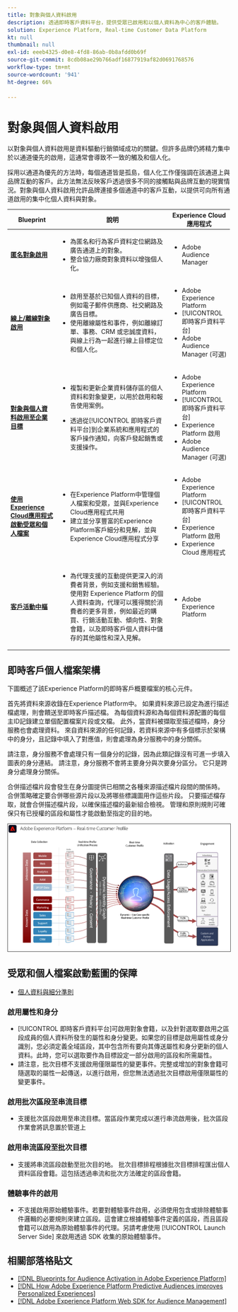 ```yaml
---
title: 對象與個人資料啟用
description: 透過即時客戶資料平台，提供受眾已啟用和以個人資料為中心的客戶體驗。
solution: Experience Platform, Real-time Customer Data Platform
kt: null
thumbnail: null
exl-id: eeeb4325-d0e8-4fd8-86ab-0b8afdd0b69f
source-git-commit: 8cdb08ae29b766adf16877919af82d0691768576
workflow-type: tm+mt
source-wordcount: '941'
ht-degree: 66%

---
```



# 對象與個人資料啟用

以對象與個人資料啟用是資料驅動行銷領域成功的關鍵。但許多品牌仍將精力集中於以通道優先的啟用，這通常會導致不一致的觸及和個人化。

採用以通道為優先的方法時，每個通道皆是孤島，個人化工作僅強調在該通道上與品牌互動的客戶。此方法無法反映客戶透過很多不同的接觸點與品牌互動的現實情況。對象與個人資料啟用允許品牌連接多個通道中的客戶互動，以提供可向所有通道啟用的集中化個人資料與對象。

| Blueprint | 說明 | Experience Cloud 應用程式 |
|---|---|---|
| **[匿名對象啟用](anonymous.md)** | <ul><li>為匿名和行為客戶資料定位網路及廣告通道上的對象。</li><li>整合協力廠商對象資料以增強個人化。</li></ul> | <ul><li>Adobe Audience Manager</li></ul> |
| **[線上/離線對象啟用](online-offline.md)** | <ul><li>啟用至基於已知個人資料的目標，例如電子郵件供應商、社交網路及廣告目標。 </li><li>使用離線屬性和事件，例如離線訂單、事務、CRM 或忠誠度資料，與線上行為一起進行線上目標定位和個人化。</li></ul> | <ul><li>Adobe Experience Platform</li><li> [!UICONTROL 即時客戶資料平台]</li><li>Adobe Audience Manager (可選)</li></ul> |
| **[對象與個人資料啟用至企業目標](enterprise-destinations.md)** | <ul><li>複製和更新企業資料儲存區的個人資料和對象變更，以用於啟用和報告使用案例。 </li></ul><ul><li>透過從[!UICONTROL 即時客戶資料平台]到企業系統和應用程式的客戶操作通知，向客戶發起銷售或支援操作。</li></ul> | <ul><li>Adobe Experience Platform</li><li>[!UICONTROL 即時客戶資料平台]</li><li>Experience Platform 啟用</li><li>Adobe Audience Manager (可選)</li></ul> |
| **[使用Experience Cloud應用程式啟動受眾和個人檔案](platform-and-applications.md)** | <ul><li>在Experience Platform中管理個人檔案和受眾，並與Experience Cloud應用程式共用</li><li>建立並分享豐富的Experience Platform客戶細分和見解，並與Experience Cloud應用程式分享</li></ul> | <ul><li>Adobe Experience Platform</li><li>[!UICONTROL 即時客戶資料平台]</li><li>Experience Platform 啟用</li><li>Experience Cloud 應用程式</li></ul> |
| **[客戶活動中樞](customer-activity.md)** | <ul><li>為代理支援的互動提供更深入的消費者背景，例如支援和銷售經驗。使用對 Experience Platform 的個人資料查詢，代理可以獲得關於消費者的更多背景，例如最近的購買、行銷活動互動、傾向性、對象會籍，以及即時客戶個人資料中儲存的其他屬性和深入見解。</li></ul> | <ul><li>Adobe Experience Platform</li></ul> |

## 即時客戶個人檔案架構

下圖概述了該Experience Platform的即時客戶概要檔案的核心元件。

首先將資料來源收錄在Experience Platform中。 如果資料來源已設定為進行描述檔處理，則會饋送至即時客戶描述檔。 為每個資料源和為每個資料源配置的每個主ID記錄建立單個配置檔案片段或文檔。 此外，當資料被擷取至描述檔時，身分服務也會處理資料。 來自資料來源的任何記錄，若資料來源中有多個標示於架構中的身分，且記錄中填入了對應值，則會處理為身分服務中的身分關係。

請注意，身分服務不會處理只有一個身分的記錄，因為此類記錄沒有可進一步填入圖表的身分連結。 請注意，身分服務不會將主要身分與次要身分區分。 它只是跨身分處理身分關係。

合併描述檔片段會發生在身分圖提供已相關之各種來源描述檔片段間的關係時。 合併策略確定要合併哪些源片段以及將哪些標識圖用作這些片段。 只要描述檔存取，就會合併描述檔片段，以確保描述檔的最新組合檢視。 管理和原則規則可確保只有已授權的區段和屬性才能啟動至指定的目的地。

<img src="assets/profile_architecture.jpg" alt="即時客戶個人檔案的參考架構" style="border:1px solid #4a4a4a" />


## 受眾和個人檔案啟動藍圖的保障

* [個人資料與細分準則](https://experienceleague.adobe.com/docs/experience-platform/profile/guardrails.html?lang=zh-Hant)


### 啟用屬性和身分

* [!UICONTROL 即時客戶資料平台]可啟用對象會籍，以及針對選取要啟用之區段成員的個人資料所發生的屬性和身分變更。如果您的目標是啟用屬性或身分識別，您必須定義全域區段，其中包含所有要向其傳送屬性和身分更新的個人資料。此時，您可以選取要作為目標設定一部分啟用的區段和所需屬性。
* 請注意，批次目標不支援啟用僅限屬性的變更事件。完整或增加的對象會籍可隨選取的屬性一起傳送，以進行啟用，但您無法透過批次目標啟用僅限屬性的變更事件。

### 啟用批次區段至串流目標

* 支援批次區段啟用至串流目標。當區段作業完成以進行串流啟用後，批次區段作業會將訊息置於管道上

### 啟用串流區段至批次目標

* 支援將串流區段啟動至批次目的地。 批次目標排程根據批次目標排程匯出個人資料區段會籍。這包括透過串流和批次方法確定的區段會籍。

### 體驗事件的啟用

* 不支援啟用原始體驗事件。若要對體驗事件啟用，必須使用包含或排除體驗事件邏輯的必要規則來建立區段。這會建立根據體驗事件定義的區段，而且區段會籍可以啟用為原始體驗事件的代理。另請考慮使用 [!UICONTROL Launch Server Side] 來啟用透過 SDK 收集的原始體驗事件。


## 相關部落格貼文

* [[!DNL Blueprints for Audience Activation in Adobe Experience Platform]](https://medium.com/adobetech/a-blueprint-for-audience-activation-in-adobe-experience-platform-b2b30fae90fd)
* [[!DNL How Adobe Experience Platform Predictive Audiences improves Personalized Experiences]](https://medium.com/adobetech/how-adobe-experience-platform-predictive-audiences-improves-personalized-experiences-1f75a60cb7a3)
* [[!DNL Adobe Experience Platform Web SDK for Audience Management]](https://medium.com/adobetech/adobe-experience-platform-web-sdk-for-audience-management-751fa6d063bc)
